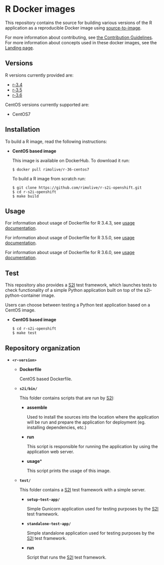 R Docker images
===============

This repository contains the source for building various versions of
the R application as a reproducible Docker image using
[source-to-image](https://github.com/openshift/source-to-image).

For more information about contributing, see
[the Contribution Guidelines](https://github.com/sclorg/welcome/blob/master/contribution.md).
For more information about concepts used in these docker images, see the
[Landing page](https://github.com/sclorg/welcome).


Versions
---------------
R versions currently provided are:
* [r-3.4](3.4.3)
* [r-3.5](3.5.0)
* [r-3.6](3.6.0)

CentOS versions currently supported are:
* CentOS7

Installation
---------------
To build a R image, read the following instructions:

*  **CentOS based image**

    This image is available on DockerHub. To download it run:

    ```
    $ docker pull rimolive/r-36-centos7
    ```

    To build a R image from scratch run:

    ```
    $ git clone https://github.com/rimolive/r-s2i-openshift.git
    $ cd r-s2i-openshift
    $ make build
    ```

Usage
---------------------------------

For information about usage of Dockerfile for R 3.4.3,
see [usage documentation](3.4.3/README.md).

For information about usage of Dockerfile for R 3.5.0,
see [usage documentation](3.5.0/README.md).

For information about usage of Dockerfile for R 3.6.0,
see [usage documentation](3.6.0/README.md).

Test
---------------------
This repository also provides a [S2I](https://github.com/openshift/source-to-image) test framework,
which launches tests to check functionality of a simple Python application built on top of the s2i-python-container image.

Users can choose between testing a Python test application based on a CentOS image.

*  **CentOS based image**

    ```
    $ cd r-s2i-openshift
    $ make test
    ```


Repository organization
------------------------
* **`<r-version>`**

    * **Dockerfile**

        CentOS based Dockerfile.

    * **`s2i/bin/`**

        This folder contains scripts that are run by [S2I](https://github.com/openshift/source-to-image):

        *   **assemble**

            Used to install the sources into the location where the application
            will be run and prepare the application for deployment (eg. installing
            dependencies, etc.)

        *   **run**

            This script is responsible for running the application by using the
            application web server.

        *   **usage***

            This script prints the usage of this image.

    * **`test/`**

        This folder contains a [S2I](https://github.com/openshift/source-to-image)
        test framework with a simple server.

        * **`setup-test-app/`**

            Simple Gunicorn application used for testing purposes by the [S2I](https://github.com/openshift/source-to-image) test framework.

        * **`standalone-test-app/`**

            Simple standalone application used for testing purposes by the [S2I](https://github.com/openshift/source-to-image) test framework.

        * **run**

            Script that runs the [S2I](https://github.com/openshift/source-to-image) test framework.

